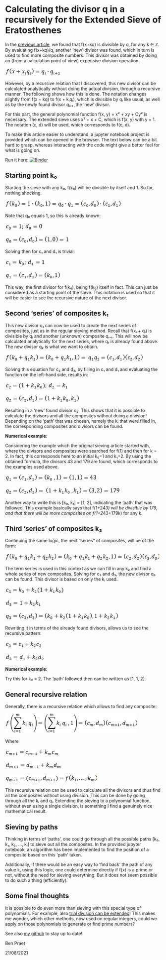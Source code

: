 # Calculating the divisor q in a recursively for the Extended Sieve of Eratosthenes

In the [previous article](Extended_Sieve_Of_Eratosthenes.md), we found that f(x+kq) is divisible by q, for any k ∈ ℤ. By evaluating f(x+kq)/q, another ‘new’ divisor was found, which in turn is used to find more composite numbers. This divisor was obtained by doing an (from a calculation point of view) expensive division operation.
 
![](images/Calculating_Divisor_Recursively/image001.jpg?raw=true) 

However, by a recursive relation that I discovered, this new divisor can be calculated analytically without doing the actual division, through a recursive manner. The following shows how this is done. The notation changes slightly from f(x + kq) to f(x + kᵢqᵢ), which is divisible by qᵢ like usual, as well as by the newly found divisor qᵢ₊₁ ,the ‘new’ divisor.

For this part, the general polynomial function f(x, y) = x² + xy + Cy² is necessary. The extended sieve uses x² + x + C, which is f(x, y) with y = 1. The notation (c, d) will be used, which corresponds to f(c, d).

To make this article easier to understand, a jupyter notebook project is provided which can be opened in the browser. The text below can be a bit hard to grasp, whereas interacting with the code might give a better feel for what is going on.


Run it here: [![Binder](https://mybinder.org/badge_logo.svg)](https://mybinder.org/v2/gh/PraetBen/ufd_prime_generators/master?filepath=2FExtended_Sieve_Of_Eratosthenes%calculating_divisor_recursively.ipynb)


## Starting point k₀
Starting the sieve with any k₀, f(k₀) will be divisible by itself and 1. So far, nothing shocking.


![](images/Calculating_Divisor_Recursively/image002.jpg?raw=true) 

Note that q₀ equals 1, so this is already known:

![](images/Calculating_Divisor_Recursively/image003.jpg?raw=true) 

![](images/Calculating_Divisor_Recursively/image004.jpg?raw=true) 


Solving then for c₁ and d₁ is trivial:

![](images/Calculating_Divisor_Recursively/image005.jpg?raw=true) 

![](images/Calculating_Divisor_Recursively/image006.jpg?raw=true) 
 

This way, the first divisor for f(k₀), being f(k₀) itself in fact. This can just be considered as a starting point of the sieve. This notation is used so that it will be easier to see the recursive nature of the next divisor.

 

## Second ‘series’ of composites k₁
This new divisor q₁ can now be used to create the next series of composites, just as in the regular sieving method. Recall that f(xᵢ + qᵢ) is divisible by qᵢ and another (unknown) composite qᵢ₊₁. This will now be calculated analytically for the next series, where q₁ is already found above. The new divisor q₂ is what we want to obtain.

![](images/Calculating_Divisor_Recursively/image007.jpg?raw=true) 

Solving this equation for c₂ and d₂, by filling in c₁ and d₁ and evaluating the function on the left-hand side, results in:

![](images/Calculating_Divisor_Recursively/image008.jpg?raw=true) 

![](images/Calculating_Divisor_Recursively/image009.jpg?raw=true) 

Resulting in a ‘new’ found divisor q₂. This shows that it is possible to calculate the divisors and all the composites without doing a division! Depending on the ‘path’ that was chosen, namely the kᵢ that were filled in, the corresponding composites and divisors can be found.
 

**Numerical example:**

Considering the example which the original sieving article started with, where the divisors and composites were searched for f(1) and then for k = 2. In fact, this corresponds here to an initial k₀=1 and k₁=2. By using the obtained formula, the divisors 43 and 179 are found, which corresponds to the examples used above.

![](images/Calculating_Divisor_Recursively/image010.jpg?raw=true) 

![](images/Calculating_Divisor_Recursively/image011.jpg?raw=true) 
 
Another way to write this is [k₀, k₁] = [1, 2], indicating the ‘path’ that was followed. This example basically says that f(1+2*43) will be divisible by 179, and that there will be more composites on f(1+2*43+179k) for any k.

## Third ‘series’ of composites k₃

Continuing the same logic, the next “series” of composites, will be of the form:

![](images/Calculating_Divisor_Recursively/image012.jpg?raw=true) 



The term series is used in this context as we can fill in any k₂ and find a whole series of new composites. Solving for c₃ and d₃, the new divisor q₃ can be found. This divisor is based on only the kᵢ used.


![](images/Calculating_Divisor_Recursively/image013.jpg?raw=true) 
 
![](images/Calculating_Divisor_Recursively/image014.jpg?raw=true) 

![](images/Calculating_Divisor_Recursively/image015.jpg?raw=true) 


Rewriting it in terms of the already found divisors, allows us to see the recursive pattern:

![](images/Calculating_Divisor_Recursively/image016.jpg?raw=true) 

![](images/Calculating_Divisor_Recursively/image017.jpg?raw=true) 



**Numerical example:**

Try this for k₂ = 2. The ‘path’ followed then can be written as [1, 1, 2].

## General recursive relation
Generally, there is a recursive relation which allows to find any composite:

 
![](images/Calculating_Divisor_Recursively/image018.jpg?raw=true) 

Where

![](images/Calculating_Divisor_Recursively/image019.jpg?raw=true) 

![](images/Calculating_Divisor_Recursively/image020.jpg?raw=true)

![](images/Calculating_Divisor_Recursively/image021.jpg?raw=true)  


This recursive relation can be used to calculate all the divisors and thus find all the composites without using division. This can be done by going through all the kᵢ and qᵢ. Extending the sieving to a polynomial function, without even using a single division, is something I find a genuinely nice mathematical result.

 

## Sieving by paths

Thinking in terms of ‘paths’, one could go through all the possible paths [k₀, k₁, k₂, …, kᵢ]  to sieve out all the composites. In the provided jupyter notebook, an algorithm has been implemented to find the position of a composite based on this 'path' taken. 

Additionally, if there would be an easy way to ‘find back’ the path of any value k, using this logic, one could determine directly if f(x) is a prime or not, without the need for sieving everything. But it does not seem possible to do such a thing (efficiently).


## Some final thoughts

It is possible to do even more than sieving with this special type of polynomials. For example, also [trial division can be extended](Unique_Factorization_Domains.md)! This makes me wonder, which other methods, now used on regular integers, could we apply on those polynomials to generate or find prime numbers?

See also [my github](https://github.com/PraetBen/ufd_prime_generators/) to stay up to date! 

Ben Praet

21/08/2021